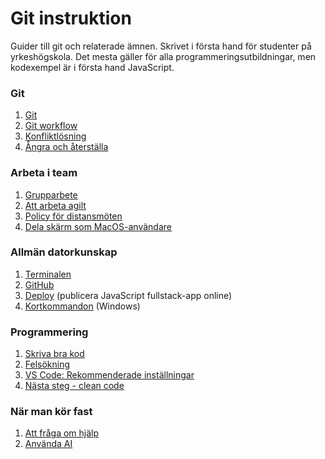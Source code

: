# Git instruktion
Guider till git och relaterade ämnen. Skrivet i första hand för studenter på yrkeshögskola. Det mesta gäller för alla programmeringsutbildningar, men kodexempel är i första hand JavaScript.

### Git
1. [Git](md/git.md#git)
1. [Git workflow](md/git-workflow.md#git)
1. [Konfliktlösning](md/git-merge.md#git)
1. [Ångra och återställa](md/git-undo.md#ångra-och-återställa)

### Arbeta i team
1. [Grupparbete](md/group.md#grupparbete)
1. [Att arbeta agilt](md/agile.md#att-arbeta-agilt)
1. [Policy för distansmöten](md/distans.md#videomöten)
1. [Dela skärm som MacOS-användare](md/mac-share-screen.md#dela-skärm-som-macos-användare)

### Allmän datorkunskap
1. [Terminalen](md/terminalen.md#terminalen)
1. [GitHub](md/github.md#att-arbeta-med-frontend)
1. [Deploy](md/deploy.md#deploy) (publicera JavaScript fullstack-app online)
1. [Kortkommandon](md/shortcuts.md) (Windows)

### Programmering
1. [Skriva bra kod](md/write-good-code.md#att-skriva-bra-kod)
1. [Felsökning](md/find-errors.md#fel-i-koden)
1. [VS Code: Rekommenderade inställningar](md/vscode-settings.md#vs-code-rekommenderade-inställningar)
1. [Nästa steg - clean code](md/clean-code-summary.md#nästa-steg)

### När man kör fast
1. [Att fråga om hjälp](md/get-help.md#be-om-hjälp)
1. [Använda AI](md/ai.md#ai)
